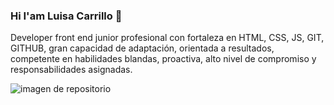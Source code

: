 ### Hi I'am Luisa Carrillo 👋

Developer front end junior profesional con fortaleza en HTML, CSS, JS, GIT, GITHUB, gran capacidad de adaptación, orientada a resultados, competente en habilidades blandas, proactiva, alto nivel de compromiso y responsabilidades asignadas.

![imagen de repositorio](https://user-images.githubusercontent.com/104478186/196016507-1342bb24-4fef-4a41-817f-4d28338c3911.png)

